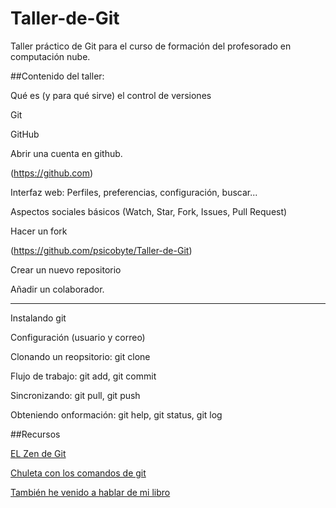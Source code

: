Taller-de-Git
=============

Taller práctico de Git para el curso de formación del profesorado en computación nube.

##Contenido del taller:

Qué es (y para qué sirve) el control de versiones

Git

GitHub

Abrir una cuenta en github.

(https://github.com)

Interfaz web: Perfiles, preferencias, configuración, buscar...

Aspectos sociales básicos (Watch, Star, Fork, Issues, Pull Request)

Hacer un fork

(https://github.com/psicobyte/Taller-de-Git)

Crear un nuevo repositorio

Añadir un colaborador.

--------------------------------

Instalando git

Configuración (usuario y correo)

Clonando un reopsitorio: git clone

Flujo de trabajo: git add, git commit

Sincronizando: git pull, git push

Obteniendo onformación: git help, git status, git log








##Recursos

[EL Zen de Git](http://www.psicobyte.com/descargas/ZenDeGit2.pdf)

[Chuleta con los comandos de git](https://training.github.com/kit/downloads/github-git-cheat-sheet.pdf)

[También he venido a hablar de mi libro](http://www.amazon.es/gp/product/B00K515GL2?adid=1CD5MEA4AAGDTYMASSXP)

